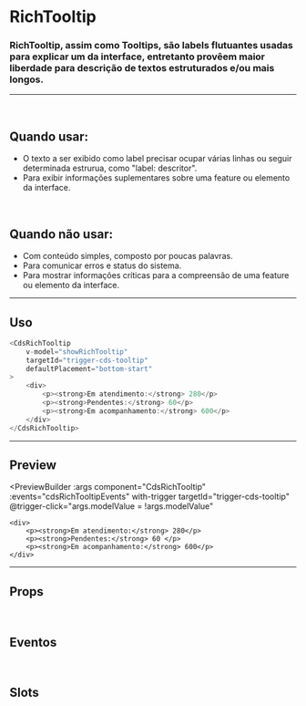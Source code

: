 # RichTooltip

### RichTooltip, assim como Tooltips, são labels flutuantes usadas para explicar um da interface, entretanto provêem maior liberdade para descrição de textos estruturados e/ou mais longos.
---
<br>

## Quando usar:
- O texto a ser exibido como label precisar ocupar várias linhas ou seguir determinada estrurua, como "label: descritor".
- Para exibir informações suplementares sobre uma feature ou elemento da interface.


<br>

## Quando não usar:
- Com conteúdo simples, composto por poucas palavras.
- Para comunicar erros e status do sistema.
- Para mostrar informações críticas para a compreensão de uma feature ou elemento da interface.


---

## Uso

```js
<CdsRichTooltip
	v-model="showRichTooltip"
	targetId="trigger-cds-tooltip"
	defaultPlacement="bottom-start"
>
	<div>
		<p><strong>Em atendimento:</strong> 280</p>
		<p><strong>Pendentes:</strong> 60</p>
		<p><strong>Em acompanhamento:</strong> 600</p>
	</div>
</CdsRichTooltip>
```

---

## Preview

<PreviewBuilder
	:args
	component="CdsRichTooltip"
	:events="cdsRichTooltipEvents"
	with-trigger
	targetId="trigger-cds-tooltip"
	@trigger-click="args.modelValue = !args.modelValue"
>
	<div>
		<p><strong>Em atendimento:</strong> 280</p>
		<p><strong>Pendentes:</strong> 60 </p>
		<p><strong>Em acompanhamento:</strong> 600</p>
	</div>
</PreviewBuilder>

---

## Props

<APITable
	name="CdsRichTooltip"
	section="props"
/>
<br>

## Eventos

<APITable
	name="CdsRichTooltip"
	section="events"
/>
<br>

## Slots

<APITable
	name="CdsRichTooltip"
	section="slots"
/>

<script setup>
import { ref } from 'vue';
import CdsRichTooltip from '@/components/RichTooltip.vue';

const cdsRichTooltipEvents = [
	'update:modelValue'
];

const args = ref({
	targetId: 'trigger-cds-tooltip',
	defaultPlacement: 'top-start',
});
</script>

